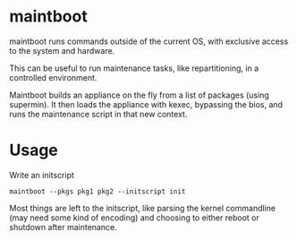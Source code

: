 # maintboot

maintboot runs commands outside of the current OS,
with exclusive access to the system and hardware.

This can be useful to run maintenance tasks,
like repartitioning, in a controlled environment.

Maintboot builds an appliance on the fly from a list
of packages (using supermin).
It then loads the appliance with kexec, bypassing
the bios, and runs the maintenance script in that
new context.

# Usage

Write an initscript

    maintboot --pkgs pkg1 pkg2 --initscript init

Most things are left to the initscript, like parsing
the kernel commandline (may need some kind of encoding)
and choosing to either reboot or shutdown after maintenance.

